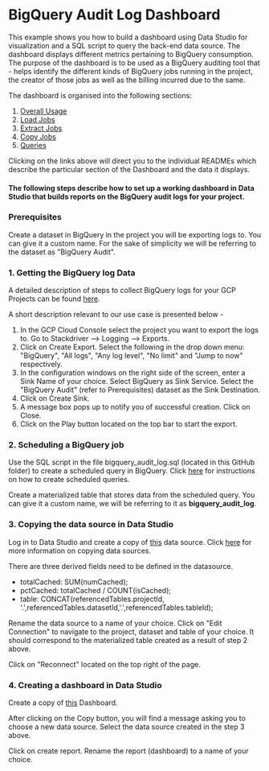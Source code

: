 # BigQuery Audit Log Dashboard
This example shows you how to build a dashboard using Data Studio for visualization and a SQL script to query the back-end data source. The dashboard displays different metrics pertaining to BigQuery consumption. The purpose of the dashboard is to be used as a BigQuery auditing tool that - helps identify the different kinds of BigQuery jobs running in the project, the creator of those jobs as well as the billing incurred due to the same.

The dashboard is organised into the following sections:
1. [Overall Usage](./docs/overall_usage.md)
2. [Load Jobs](./docs/load_jobs.md)
3. [Extract Jobs](./docs/extract_jobs.md)
4. [Copy Jobs](./docs/copy_jobs.md)
5. [Queries](./docs/query_jobs.md)

Clicking on the links above will direct you to the individual READMEs which describe the particular section of the Dashboard and the data it displays.

#### The following steps describe how to set up a working dashboard in Data Studio that builds reports on the BigQuery audit logs for your project.

### Prerequisites
Create a dataset in BigQuery in the project you will be exporting logs to. You can give it a custom name. For the sake of simplicity we will be referring to the dataset as "BigQuery Audit".

### 1. Getting the BigQuery log Data
A detailed description of steps to collect BigQuery logs for your GCP Projects can be found [here](https://cloud.google.com/bigquery/audit-logs).

A short description relevant to our use case is presented below -

1. In the GCP Cloud Console select the project you want to export the logs to. Go to Stackdriver --> Logging --> Exports.
2. Click on Create Export. Select the following in the drop down menu: "BigQuery", "All logs", "Any log level", "No limit" and "Jump to now" respectively.
3. In the configuration windows on the right side of the screen, enter a Sink Name of your choice. Select BigQuery as Sink Service. Select the "BigQuery Audit" (refer to Prerequisites) dataset as the Sink Destination.
4. Click on Create Sink. 
5. A message box pops up to notify you of successful creation. Click on Close.
6. Click on the Play button located on the top bar to start the export.

### 2. Scheduling a BigQuery job
Use the SQL script in the file bigquery_audit_log.sql (located in this GitHub folder) to create a scheduled query in BigQuery. Click [here](https://cloud.google.com/bigquery/docs/scheduling-queries) for instructions on how to create scheduled queries. 

Create a materialized table that stores data from the scheduled query. 
You can give it a custom name, we will be referring to it as **bigquery_audit_log**.

### 3. Copying the data source in Data Studio
Log in to Data Studio and create a copy of [this](https://datastudio.google.com/u/2/datasources/10MfID78E_Dyw_n9Cc6gDGUuGyRHrN6dh) data source. Click [here](https://support.google.com/datastudio/answer/7421646?hl=en&ref_topic=6370331) for more information on copying data sources.

There are three derived fields need to be defined in the datasource.
* totalCached: SUM(numCached);
* pctCached: totalCached / COUNT(isCached);
* table: CONCAT(referencedTables.projectId, '.',referencedTables.datasetId,'.',referencedTables.tableId);

Rename the data source to a name of your choice. Click on "Edit Connection" to navigate to the project, dataset and table of your choice. It should correspond to the materialized table created as a result of step 2 above.

Click on "Reconnect" located on the top right of the page.

### 4. Creating a dashboard in Data Studio
Create a copy of [this](https://datastudio.google.com/u/2/reporting/1kwNFt05J8_GCju5TBH1v4IlBmmAU74Nu/page/nSaN) Dashboard.

After clicking on the Copy button, you will find a message asking you to choose a new data source. Select the data source created in the step 3 above.

Click on create report. Rename the report (dashboard) to a name of your choice.
